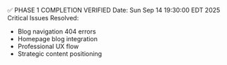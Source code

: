 ✅ PHASE 1 COMPLETION VERIFIED
Date: Sun Sep 14 19:30:00 EDT 2025
Critical Issues Resolved:
- Blog navigation 404 errors
- Homepage blog integration
- Professional UX flow
- Strategic content positioning
